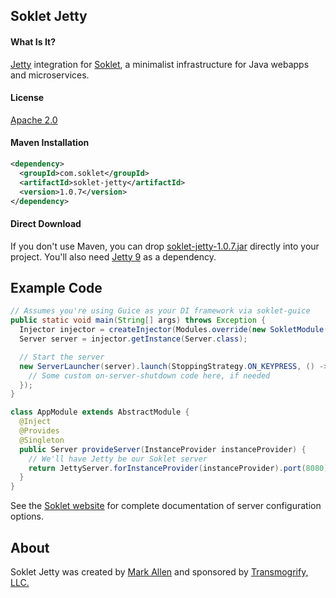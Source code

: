 ## Soklet Jetty

#### What Is It?

[Jetty](http://eclipse.org/jetty) integration for [Soklet](http://soklet.com), a minimalist infrastructure for Java webapps and microservices.

#### License

[Apache 2.0](https://www.apache.org/licenses/LICENSE-2.0)

#### Maven Installation

```xml
<dependency>
  <groupId>com.soklet</groupId>
  <artifactId>soklet-jetty</artifactId>
  <version>1.0.7</version>
</dependency>
```

#### Direct Download

If you don't use Maven, you can drop [soklet-jetty-1.0.7.jar](http://central.maven.org/maven2/com/soklet/soklet-jetty/1.0.7/soklet-jetty-1.0.7.jar) directly into your project.  You'll also need [Jetty 9](http://download.eclipse.org/jetty/stable-9/dist/) as a dependency.

## Example Code

```java
// Assumes you're using Guice as your DI framework via soklet-guice
public static void main(String[] args) throws Exception {
  Injector injector = createInjector(Modules.override(new SokletModule()).with(new AppModule()));
  Server server = injector.getInstance(Server.class);

  // Start the server
  new ServerLauncher(server).launch(StoppingStrategy.ON_KEYPRESS, () -> {
    // Some custom on-server-shutdown code here, if needed
  });
}

class AppModule extends AbstractModule {
  @Inject
  @Provides
  @Singleton
  public Server provideServer(InstanceProvider instanceProvider) {
    // We'll have Jetty be our Soklet server
    return JettyServer.forInstanceProvider(instanceProvider).port(8080).build();
  }
}
```

See the [Soklet website](http://soklet.com) for complete documentation of server configuration options.

## About

Soklet Jetty was created by [Mark Allen](http://revetkn.com) and sponsored by [Transmogrify, LLC.](http://xmog.com)